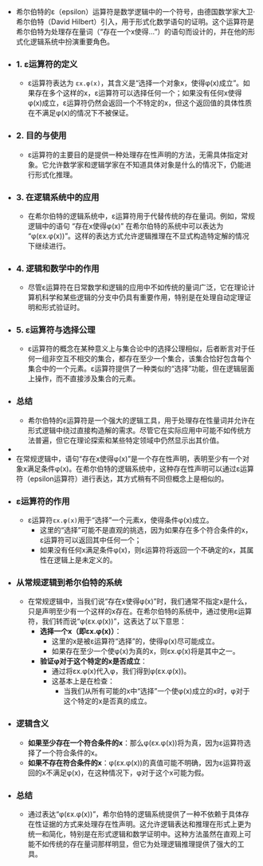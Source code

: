 - 希尔伯特的ε（epsilon）运算符是数学逻辑中的一个符号，由德国数学家大卫·希尔伯特（David Hilbert）引入，用于形式化数学语句的证明。这个运算符是希尔伯特为处理存在量词（“存在一个x使得…”）的语句而设计的，并在他的形式化逻辑系统中扮演重要角色。
- ### 1. ε运算符的定义
	- ε运算符表达为 `εx.φ(x)`，其含义是“选择一个对象x，使得φ(x)成立”。如果存在多个这样的x，ε运算符可以选择任何一个；如果没有任何x使得φ(x)成立，ε运算符仍然会返回一个不特定的x，但这个返回值的具体性质在不满足φ(x)的情况下不被保证。
- ### 2. 目的与使用
	- ε运算符的主要目的是提供一种处理存在性声明的方法，无需具体指定对象。它允许数学家和逻辑学家在不知道具体对象是什么的情况下，仍能进行形式化推理。
- ### 3. 在逻辑系统中的应用
	- 在希尔伯特的逻辑系统中，ε运算符用于代替传统的存在量词。例如，常规逻辑中的语句 “存在x使得φ(x)” 在希尔伯特的系统中可以表达为 “φ(εx.φ(x))”。这样的表达方式允许逻辑推理在不显式构造特定解的情况下继续进行。
- ### 4. 逻辑和数学中的作用
	- 尽管ε运算符在日常数学和逻辑的应用中不如传统的量词广泛，它在理论计算机科学和某些逻辑的分支中仍具有重要作用，特别是在处理自动定理证明和形式验证时。
- ### 5. ε运算符与选择公理
	- ε运算符的概念在某种意义上与集合论中的选择公理相似，后者断言对于任何一组非空互不相交的集合，都存在至少一个集合，该集合恰好包含每个集合中的一个元素。ε运算符提供了一种类似的“选择”功能，但在逻辑层面上操作，而不直接涉及集合的元素。
- ### 总结
	- 希尔伯特的ε运算符是一个强大的逻辑工具，用于处理存在性量词并允许在形式逻辑中绕过直接构造解的需求。尽管它在实际应用中可能不如传统方法普遍，但它在理论探索和某些特定领域中仍然显示出其价值。
-
- 在常规逻辑中，语句“存在x使得φ(x)”是一个存在性声明，表明至少有一个对象x满足条件φ(x)。在希尔伯特的逻辑系统中，这种存在性声明可以通过ε运算符（epsilon运算符）进行表达，其方式稍有不同但概念上是相似的。
- ### ε运算符的作用
	- ε运算符`εx.φ(x)`用于“选择”一个元素x，使得条件φ(x)成立。
		- 这里的“选择”可能不是直观的挑选，因为如果存在多个符合条件的x，ε运算符可以返回其中任何一个；
		- 如果没有任何x满足条件φ(x)，则ε运算符将返回一个不确定的x，其属性在逻辑上是未定义的。
- ### 从常规逻辑到希尔伯特的系统
	- 在常规逻辑中，当我们说“存在x使得φ(x)”时，我们通常不指定x是什么，只是声明至少有一个这样的x存在。在希尔伯特的系统中，通过使用ε运算符，我们转而说“φ(εx.φ(x))”，这表达了以下意思：
		- **选择一个x（即εx.φ(x)）**：
			- 这里的x是被ε运算符“选择”的，使得φ(x)尽可能成立。
			- 如果存在至少一个使φ(x)为真的x，则εx.φ(x)将是其中之一。
		- **验证φ对于这个特定的x是否成立**：
			- 通过将εx.φ(x)代入φ，我们得到φ(εx.φ(x))。
			- 这基本上是在检查：
				- 当我们从所有可能的x中“选择”一个使φ(x)成立的x时，φ对于这个特定的x是否真的成立。
- ### 逻辑含义
	- **如果至少存在一个符合条件的x**：那么φ(εx.φ(x))将为真，因为ε运算符选择了一个符合条件的x。
	- **如果不存在符合条件的x**：φ(εx.φ(x))的真值可能不明确，因为ε运算符返回的x不满足φ(x)，在这种情况下，φ对于这个x可能为假。
- ### 总结
	- 通过表达“φ(εx.φ(x))”，希尔伯特的逻辑系统提供了一种不依赖于具体存在性证据的方式来处理存在性声明。这允许逻辑表达和推理在形式上更为统一和简化，特别是在形式逻辑和数学证明中。这种方法虽然在直观上可能不如传统的存在量词那样明显，但它为处理逻辑推理提供了强大的工具。